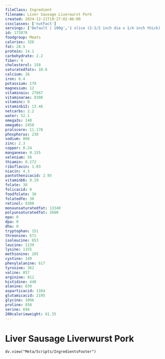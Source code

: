 ```yaml
---
fileClass: Ingredient
filename: Liver Sausage Liverwurst Pork
created: 2024-12-21T19:27:02-06:00
cssclasses: ['nutFact']
servings: ['Default | 100g','1 slice (2-1/2 inch dia x 1/4 inch thick) | 18','1 oz | 28.4']
id: 173870
foodgroup: Meats
calories: 326
fat: 28.5
protein: 14.1
carbohydrate: 2.2
fiber: 0
cholesterol: 158
saturatedfats: 10.6
calcium: 26
iron: 6.4
potassium: 170
magnesium: 12
vitaminaiu: 27667
vitaminarae: 8308
vitaminc: 0
vitaminb12: 13.46
netcarbs: 2.2
water: 52.1
omega3s: 140
omega6s: 2450
pralscore: 11.178
phosphorus: 230
sodium: 860
zinc: 2.3
copper: 0.24
manganese: 0.155
selenium: 58
thiamin: 0.272
riboflavin: 1.03
niacin: 4.3
pantothenicacid: 2.95
vitaminb6: 0.19
folate: 30
folicacid: 0
foodfolate: 30
folatedfe: 30
retinol: 8308
monounsaturatedfat: 13340
polyunsaturatedfat: 2600
epa: 0
dpa: 0
dha: 0
tryptophan: 151
threonine: 671
isoleucine: 653
leucine: 1139
lysine: 1155
methionine: 285
cystine: 149
phenylalanine: 617
tyrosine: 362
valine: 857
arginine: 812
histidine: 448
alanine: 830
asparticacid: 1164
glutamicacid: 2195
glycine: 1096
proline: 850
serine: 694
200calorieweight: 61.35
---
```


# Liver Sausage Liverwurst Pork

```dataviewjs
dv.view("Meta/Scripts/IngredientsFooter")
```